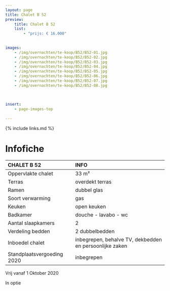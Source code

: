 ```yaml
---
layout: page
title: Chalet B 52
preview: 
    title: Chalet B 52
    list:
        - "prijs: € 16.000"
        
        
images:
    - /img/overnachten/te-koop/B52/B52-01.jpg
    - /img/overnachten/te-koop/B52/B52-02.jpg
    - /img/overnachten/te-koop/B52/B52-03.jpg
    - /img/overnachten/te-koop/B52/B52-04.jpg
    - /img/overnachten/te-koop/B52/B52-05.jpg
    - /img/overnachten/te-koop/B52/B52-06.jpg
    - /img/overnachten/te-koop/B52/B52-07.jpg
    - /img/overnachten/te-koop/B52/B52-08.jpg
    
    
    
insert:
    - page-images-top
    
---
```


{% include links.md %}



# Infofiche 

CHALET B 52                 | INFO        | 
:---------------------------|:------------|
Oppervlakte chalet          |33 m²
Terras                      |overdekt terras 
Ramen                       |dubbel glas
Soort verwarming            |gas
Keuken                      |open keuken
Badkamer                    |douche - lavabo - wc
Aantal slaapkamers          |2
Verdeling bedden            |2 dubbelbedden
Inboedel chalet             |inbegrepen, behalve TV, dekbedden en persoonlijke zaken
Standplaatsvergoeding 2020  |inbegrepen

Vrij vanaf 1 Oktober 2020

In optie